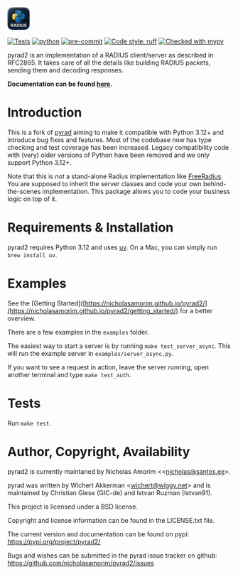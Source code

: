 <img src="docs/logo.png" width="10%" height="auto"> 

[![Tests](https://github.com/nicholasamorim/pyrad2/actions/workflows/python-test.yml/badge.svg)](https://github.com/miraclesupernova/stickystack/actions/workflows/django.yml)
[![python](https://img.shields.io/badge/Python-3.12+-3776AB.svg?style=flat&logo=python&logoColor=white)](https://www.python.org)
[![pre-commit](https://img.shields.io/badge/pre--commit-enabled-brightgreen?logo=pre-commit&logoColor=white)](https://github.com/pre-commit/pre-commit)
[![Code style: ruff](https://img.shields.io/badge/code%20style-ruff-000000.svg)]([https://github.com/psf/black](https://github.com/astral-sh/uv))
[![Checked with mypy](http://www.mypy-lang.org/static/mypy_badge.svg)](http://mypy-lang.org/)

pyrad2 is an implementation of a RADIUS client/server as described in RFC2865. It takes care of all the details like building RADIUS packets,
sending them and decoding responses.

**Documentation can be found [here](https://nicholasamorim.github.io/pyrad2/).**

# Introduction

This is a fork of [pyrad](https://github.com/pyradius/pyrad) aiming to make it compatible with Python 3.12+ and introduce bug fixes and features. Most of the codebase now has type checking and test coverage has been increased. Legacy compatibility code with (very) older versions of Python have been removed and we only support Python 3.12+.

Note that this is _not_ a stand-alone Radius implementation like [FreeRadius](https://www.freeradius.org). You are supposed to inherit the server classes and code your own behind-the-scenes implementation. This package allows you to code your business logic on top of it.

# Requirements & Installation

pyrad2 requires Python 3.12 and uses [uv](https://github.com/astral-sh/uv). On a Mac, you can simply run `brew install uv`.

# Examples

See the [Getting Started]([https://nicholasamorim.github.io/pyrad2/](https://nicholasamorim.github.io/pyrad2/getting_started/) for a better overview.

There are a few examples in the `examples` folder. 

The easiest way to start a server is by running `make test_server_async`. This will run the example server in `examples/server_async.py`.

If you want to see a request in action, leave the server running, open another terminal and type `make test_auth`.

# Tests

Run `make test`.

# Author, Copyright, Availability

pyrad2 is currently maintaned by Nicholas Amorim \<<nicholas@santos.ee\>.

pyrad was written by Wichert Akkerman \<<wichert@wiggy.net>\> and is
maintained by Christian Giese (GIC-de) and Istvan Ruzman (Istvan91).

This project is licensed under a BSD license.

Copyright and license information can be found in the LICENSE.txt file.

The current version and documentation can be found on pypi:
<https://pypi.org/project/pyrad2/>

Bugs and wishes can be submitted in the pyrad issue tracker on github:
<https://github.com/nicholasamorim/pyrad2/issues>
